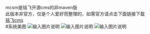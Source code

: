mcsm是铭飞开源cms的非maven版<br/>
此版本非官方，仅是个人爱好而整理的，如需官方请点击下面链接下载<br/>
[铭飞cms](https://github.com/ming-soft/MCMS)<br/>
#系统美图
![输入图片说明](http://git.oschina.net/uploads/images/2015/1029/110523_6727b755_542665.jpeg "铭飞模版商城，模版商城")
![输入图片说明](http://git.oschina.net/uploads/images/2015/1108/143215_21e5f30a_542665.png "铭飞模版商城，插件商城")
![输入图片说明](http://git.oschina.net/uploads/images/2015/1029/105109_bf9db869_542665.png "铭飞内容管理系统后台演示")